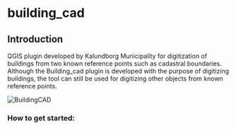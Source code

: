 # building_cad

## Introduction
QGIS plugin developed by Kalundborg Municipality for digitization of buildings from two known reference points such as cadastral boundaries. 
Although the Building_cad plugin is developed with the purpose of digitizing buildings, the tool can still be used for digitizing other objects from known reference points.

![BuildingCAD](https://kalundborg.maps.arcgis.com/sharing/rest/content/items/de0bd78fab3844e59e79081090b15312/data "BuildingCAD QGIS plugin")

### How to get started:
